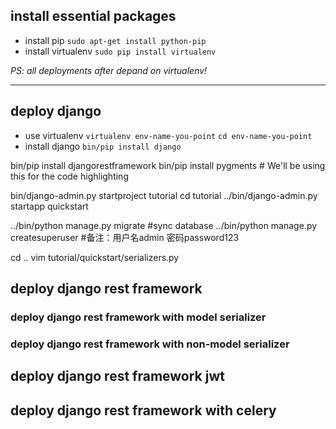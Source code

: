 ## install essential packages
- install pip
`sudo apt-get install python-pip`
- install virtualenv
`sudo pip install virtualenv`

 *PS: all deployments after depand on virtualenv!*

***

## deploy django
- use virtualenv
`virtualenv env-name-you-point`
`cd env-name-you-point`
- install django
`bin/pip install django`










bin/pip install djangorestframework
bin/pip install pygments  # We'll be using this for the code highlighting

bin/django-admin.py startproject tutorial
cd tutorial
../bin/django-admin.py startapp quickstart

../bin/python manage.py migrate #sync database
../bin/python manage.py createsuperuser #备注：用户名admin 密码password123

cd ..
vim tutorial/quickstart/serializers.py

## deploy django rest framework
### deploy django rest framework with model serializer
### deploy django rest framework with non-model serializer
## deploy django rest framework jwt
## deploy django rest framework with celery
